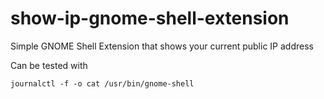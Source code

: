 # show-ip-gnome-shell-extension
Simple GNOME Shell Extension that shows your current public IP address

Can be tested with
```
journalctl -f -o cat /usr/bin/gnome-shell
```

